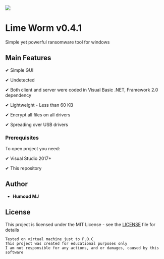 <img src="https://i.imgur.com/apHF7Q0.png">

# Lime Worm v0.4.1
	
 Simple yet powerful ransomware tool for windows

 ## Main Features
 
✔ Simple GUI

✔ Undetected

✔ Both client and server were coded in Visual Basic .NET, Framework 2.0 dependency
 
✔ Lightweight - Less than 60 KB

✔ Encrypt all files on all drivers

✔ Spreading over USB drivers
 
 ### Prerequisites

To open project you need:

✔ Visual Studio 2017+

✔ This repository
 
## Author

* **Humoud MJ**  

## License

This project is licensed under the MIT License - see the [LICENSE](/LICENSE) file for details

 ```
 Tested on virtual machine just to P.O.C
 This project was created for educational purposes only
 I am not responsible for any actions, and or damages, caused by this software
 ```

